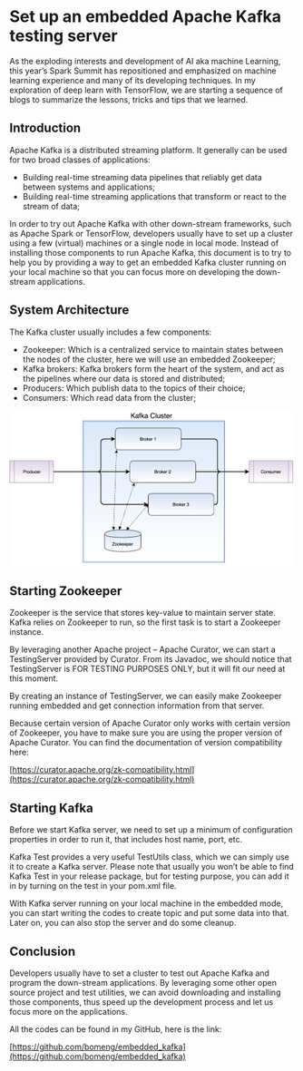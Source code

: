 # Set up an embedded Apache Kafka testing server


As the exploding interests and development of AI aka machine Learning, this year’s Spark Summit has repositioned and emphasized on machine learning experience and many of its developing techniques.  In my exploration of deep learn with TensorFlow, we are starting a sequence of blogs to summarize the lessons, tricks and tips that we learned.  

## Introduction

Apache Kafka is a distributed streaming platform. It generally can be used for two broad classes of applications:
- Building real-time streaming data pipelines that reliably get data between systems and applications;
- Building real-time streaming applications that transform or react to the stream of data;

In order to try out Apache Kafka with other down-stream frameworks, such as Apache Spark or TensorFlow, developers usually have to set up a cluster using a few (virtual) machines or a single node in local mode. Instead of installing those components to run Apache Kafka, this document is to try to help you by providing a way to get an embedded Kafka cluster running on your local machine so that you can focus more on developing the down-stream applications.

## System Architecture

The Kafka cluster usually includes a few components:
- Zookeeper:  Which is a centralized service to maintain states between the nodes of the cluster, here we will use an embedded Zookeeper;
- Kafka brokers: Kafka brokers form the heart of the system, and act as the pipelines where our data is stored and distributed;
- Producers: Which publish data to the topics of their choice;
- Consumers: Which read data from the cluster;

![Kafka Cluster](resources/kafka_cluster.png)

## Starting Zookeeper

Zookeeper is the service that stores key-value to maintain server state. Kafka relies on Zookeeper to run, so the first task is to start a Zookeeper instance.

By leveraging another Apache project – Apache Curator, we can start a TestingServer provided by Curator. From its Javadoc, we should notice that TestingServer is FOR TESTING PURPOSES ONLY, but it will fit our need at this moment.

By creating an instance of TestingServer, we can easily make Zookeeper running embedded and get connection information from that server. 

Because certain version of Apache Curator only works with certain version of Zookeeper, you have to make sure you are using the proper version of Apache Curator. You can find the documentation of version compatibility here:

[https://curator.apache.org/zk-compatibility.html](https://curator.apache.org/zk-compatibility.html)

## Starting Kafka

Before we start Kafka server, we need to set up a minimum of configuration properties in order to run it, that includes host name, port, etc.

Kafka Test provides a very useful TestUtils class, which we can simply use it to create a Kafka server. Please note that usually you won’t be able to find Kafka Test in your release package, but for testing purpose, you can add it in by turning on the <classifier>test</classifier> in your pom.xml file.

With Kafka server running on your local machine in the embedded mode, you can start writing the codes to create topic and put some data into that. Later on, you can also stop the server and do some cleanup.

## Conclusion

Developers usually have to set a cluster to test out Apache Kafka and program the down-stream applications. By leveraging some other open source project and test utilities, we can avoid downloading and installing those components, thus speed up the development process and let us focus more on the applications.

All the codes can be found in my GitHub, here is the link:

[https://github.com/bomeng/embedded_kafka](https://github.com/bomeng/embedded_kafka)
